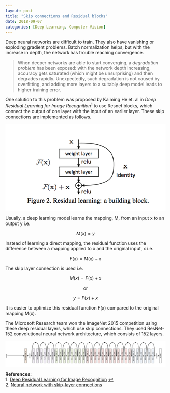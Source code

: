 ```yaml
---
layout: post
title: "Skip connections and Residual blocks"
date: 2018-09-07
categories: [Deep Learning, Computer Vision]
---
```


Deep neural networks are difficult to train. They also have vanishing or exploding gradient problems. Batch normalization helps, but with the increase in depth, the network has trouble reaching convergence.

> When deeper networks are able to start converging, a *degradation problem* has been exposed: with the network depth increasing, accuracy gets saturated (which might be unsurprising) and then degrades rapidly. Unexpectedly, such degradation is not caused by overfitting, and adding more layers to a suitably deep model leads to higher training error.

One solution to this problem was proposed by Kaiming He et. al in *Deep Residual Learning for Image Recognition*<sup id="a1">[1](#myfootnote1)</sup> to use Resnet blocks, which connect the output of one layer with the input of an earlier layer. These skip connections are implemented as follows.

<img src="/img/resnet_block.png" style="display: block; margin: auto; width: auto; max-width: 100%;">

Usually, a deep learning model learns the mapping, M, from an input x to an output y i.e.

$$M(x) = y$$ 

Instead of learning a direct mapping, the residual function uses the difference between a mapping applied to x and the original input, x i.e.

$$F(x) = M(x) - x$$

The skip layer connection is used i.e. 

$$M(x) = F(x) + x$$ 

$$\text{or}$$ 

$$y = F(x) + x$$ 

It is easier to optimize this residual function F(x) compared to the original mapping M(x).

The Microsoft Research team won the ImageNet 2015 competition using these deep residual layers, which use skip connections. They used ResNet-152 convolutional neural network architecture, which consists of 152 layers.


<img src="/img/resnet_50.png" style="display: block; margin: auto; width: auto; max-width: 100%;">


**References:**  
<a name="myfootnote1"></a>1. [Deep Residual Learning for Image Recognition](https://arxiv.org/pdf/1512.03385.pdf) [↩](#a1)   
<a name="myfootnote2"></a>2. [Neural network with skip-layer connections](https://stats.stackexchange.com/questions/56950/neural-network-with-skip-layer-connections)  
